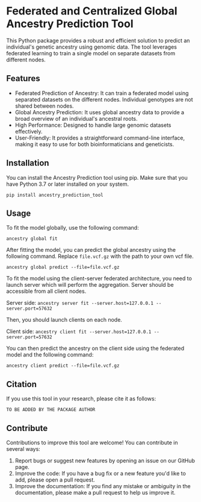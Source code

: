 # Federated and Centralized Global Ancestry Prediction Tool

This Python package provides a robust and efficient solution to predict an individual's genetic ancestry using genomic data. The tool leverages federated learning to train a single model on separate datasets from different nodes.

## Features
- Federated Prediction of Ancestry: It can train a federated model using separated datasets on the different nodes. Individual genotypes are not shared between nodes.   
- Global Ancestry Prediction: It uses global ancestry data to provide a broad overview of an individual's ancestral roots.
- High Performance: Designed to handle large genomic datasets effectively.
- User-Friendly: It provides a straightforward command-line interface, making it easy to use for both bioinformaticians and geneticists.

## Installation

You can install the Ancestry Prediction tool using pip. Make sure that you have Python 3.7 or later installed on your system.

```
pip install ancestry_prediction_tool
```

## Usage

To fit the model globally, use the following command:

```ancestry global fit```

After fitting the model, you can predict the global ancestry using the following command. Replace `file.vcf.gz` with the path to your own vcf file.

```ancestry global predict --file=file.vcf.gz```

To fit the model using the client-server federated architecture, you need to launch server which will perform the aggregation. Server should be accessible from all client nodes. 

Server side:
```ancestry server fit --server.host=127.0.0.1 --server.port=57632```

Then, you should launch clients on each node. 

Client side:
```ancestry client fit --server.host=127.0.0.1 --server.port=57632```

You can then predict the ancestry on the client side using the federated model and the following command:

```ancestry client predict --file=file.vcf.gz```

## Citation

If you use this tool in your research, please cite it as follows:

```
TO BE ADDED BY THE PACKAGE AUTHOR
```

## Contribute

Contributions to improve this tool are welcome! You can contribute in several ways:

1. Report bugs or suggest new features by opening an issue on our GitHub page.
2. Improve the code: If you have a bug fix or a new feature you'd like to add, please open a pull request.
3. Improve the documentation: If you find any mistake or ambiguity in the documentation, please make a pull request to help us improve it.
